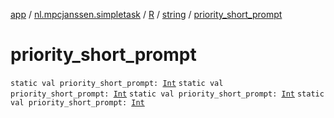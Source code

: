 [app](../../../index.md) / [nl.mpcjanssen.simpletask](../../index.md) / [R](../index.md) / [string](index.md) / [priority_short_prompt](.)

# priority_short_prompt

`static val priority_short_prompt: `[`Int`](https://kotlinlang.org/api/latest/jvm/stdlib/kotlin/-int/index.html)
`static val priority_short_prompt: `[`Int`](https://kotlinlang.org/api/latest/jvm/stdlib/kotlin/-int/index.html)
`static val priority_short_prompt: `[`Int`](https://kotlinlang.org/api/latest/jvm/stdlib/kotlin/-int/index.html)
`static val priority_short_prompt: `[`Int`](https://kotlinlang.org/api/latest/jvm/stdlib/kotlin/-int/index.html)
